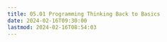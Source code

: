 ```yaml
---
title: 05.01 Programming Thinking Back to Basics
date: 2024-02-16T09:30:00
lastmod: 2024-02-16T08:54:03
---
```

